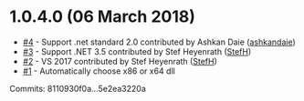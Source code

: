 # 1.0.4.0 (06 March 2018)

- [#4](https://github.com/StefH/MediaInfo.DotNetWrapper/pull/4) - Support .net standard 2.0 contributed by Ashkan Daie ([ashkandaie](https://github.com/ashkandaie))
 - [#3](https://github.com/StefH/MediaInfo.DotNetWrapper/pull/3) - Support .NET 3.5 contributed by Stef Heyenrath ([StefH](https://github.com/StefH))
 - [#2](https://github.com/StefH/MediaInfo.DotNetWrapper/pull/2) - VS 2017 contributed by Stef Heyenrath ([StefH](https://github.com/StefH))
 - [#1](https://github.com/StefH/MediaInfo.DotNetWrapper/issues/1) - Automatically choose x86 or x64 dll

Commits: 8110930f0a...5e2ea3220a
